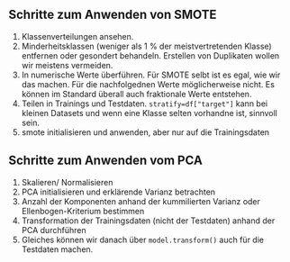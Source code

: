 ## Schritte zum Anwenden von SMOTE

1. Klassenverteilungen ansehen.
2. Minderheitsklassen (weniger als 1 % der meistvertretenden Klasse) entfernen oder gesondert behandeln. Erstellen von Duplikaten wollen wir meistens vermeiden.
3. In numerische Werte überführen. Für SMOTE selbt ist es egal, wie wir das machen. Für die nachfolgednen Werte möglicherweise nicht. Es können im Standard überall auch fraktionale Werte entstehen.
4. Teilen in Trainings und Testdaten. `stratify=df["target"]` kann bei kleinen Datasets und wenn eine Klasse selten vorhandne ist, sinnvoll sein.
5. smote initialisieren und anwenden, aber nur auf die Trainingsdaten


## Schritte zum Anwenden vom PCA 

1. Skalieren/ Normalisieren
2. PCA initialisieren und erklärende Varianz betrachten 
3. Anzahl der Komponenten anhand der kummilierten Varianz oder Ellenbogen-Kriterium bestimmen
4. Transformation der Trainingsdaten (nicht der Testdaten) anhand der PCA durchführen
5. Gleiches können wir danach über `model.transform()` auch für die Testdaten machen.